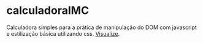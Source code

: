 # calculadoraIMC
Calculadora simples para a prática de manipulação do DOM com javascript e estilização básica utilizando css.
[Visualize](https://oslain-g.github.io/calculadoraIMC/).
